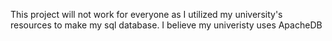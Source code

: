 This project will not work for everyone as I utilized my university's resources to make my sql database. I believe my univeristy uses ApacheDB 
